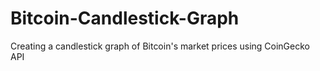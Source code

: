 # Bitcoin-Candlestick-Graph
Creating a candlestick graph of Bitcoin's market prices using CoinGecko API
